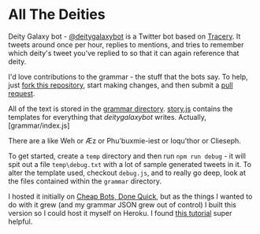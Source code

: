 # All The Deities

Deity Galaxy bot - [@deitygalaxybot](https://twitter.com/deitygalaxy) is a Twitter bot based on [Tracery](tracery.io). It tweets around once per hour, replies to mentions, and tries to remember which deity's tweet you've replied to so that it can again reference that deity.

I'd love contributions to the grammar - the stuff that the bots say. To help, just [fork this repository](https://help.github.com/en/articles/fork-a-repo), start making changes, and then submit a [pull request](https://help.github.com/en/articles/creating-a-pull-request).

All of the text is stored in the [grammar directory](tree/master/grammar). [story.js](blob/master/grammar/story.js) contains the templates for everything that _deitygalaxybot_ writes. Actually, [grammar/index.js]

There are a
like Weh or Æz or Phu'buxmie-iest or Ioqu'thor or Clieseph.

To get started, create a `temp` directory and then run `npm run debug` - it will spit out a file `temp\debug.txt` with a lot of sample generated tweets in it. To alter the template used, checkout `debug.js`, and to really go deep, look at the files contained within the `grammar` directory.

I hosted it initially on [Cheap Bots, Done Quick](https://cheapbotsdonequick.com), but as the things I wanted to do with it grew (and my grammar JSON grew out of control) I built this version so I could host it myself on Heroku. I found [this tutorial](https://medium.com/@mattpopovich/how-to-build-and-deploy-a-simple-twitter-bot-super-fast-with-node-js-and-heroku-7b322dbb5dd3) super helpful.
